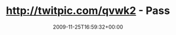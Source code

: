 ---
retweeted: false
source: <a href="http://twitter.com" rel="nofollow">Twitter Web Client</a>
entities:
  hashtags:
  - text: wgkatzencontent
    indices:
    - '66'
    - '82'
  symbols: []
  user_mentions: []
  urls: []
display_text_range:
- '0'
- '82'
favorite_count: '0'
id_str: '6054780348'
truncated: false
retweet_count: '0'
id: '6054780348'
created_at: Wed Nov 25 16:59:32 +0000 2009
favorited: false
full_text: 'http://twitpic.com/qvwk2 - Passt ihm auch nicht: Es geht zum Doc. #wgkatzencontent'
lang: de
tags:
- wgkatzencontent
- pesos:twitter
date: '2009-11-25T16:59:32+00:00'
src: https://twitter.com/bascht/status/6054780348
original_url: https://twitter.com/bascht/status/6054780348
type: twitter_tweet
text: 'http://twitpic.com/qvwk2 - Passt ihm auch nicht: Es geht zum Doc. #wgkatzencontent'
title: http://twitpic.com/qvwk2 - Pass

---